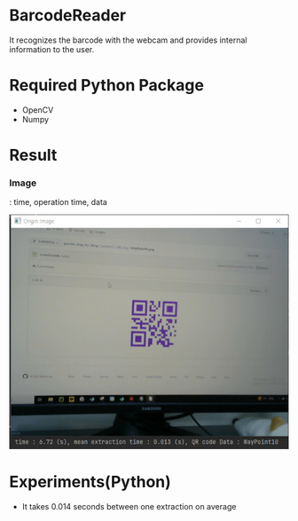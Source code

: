# BarcodeReader
It recognizes the barcode with the webcam and provides internal information to the user.

# Required Python Package
- OpenCV
- Numpy

# Result

### Image

: time, operation time, data

![result](./resource/DetectionResult.png)

# Experiments(Python)
- It takes 0.014 seconds between one extraction on average

